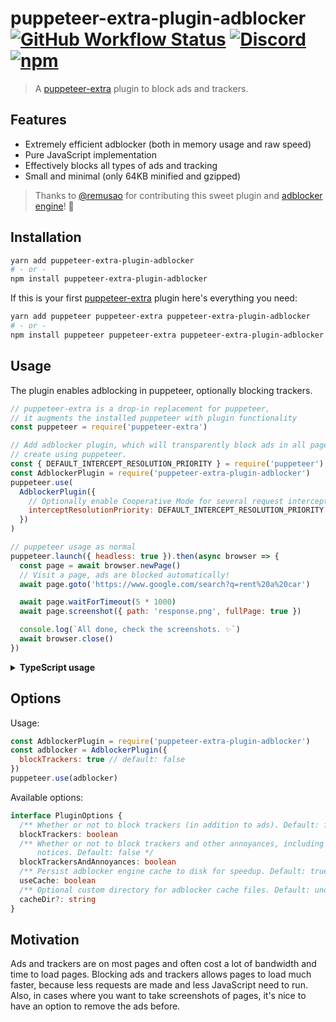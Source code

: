 # puppeteer-extra-plugin-adblocker [![GitHub Workflow Status](https://img.shields.io/github/workflow/status/berstend/puppeteer-extra/Test/master)](https://github.com/berstend/puppeteer-extra/actions) [![Discord](https://img.shields.io/discord/737009125862408274)](https://extra.community) [![npm](https://img.shields.io/npm/v/puppeteer-extra-plugin-adblocker.svg)](https://www.npmjs.com/package/puppeteer-extra-plugin-adblocker)

> A [puppeteer-extra](https://github.com/berstend/puppeteer-extra) plugin to block ads and trackers.

## Features

- Extremely efficient adblocker (both in memory usage and raw speed)
- Pure JavaScript implementation
- Effectively blocks all types of ads and tracking
- Small and minimal (only 64KB minified and gzipped)

> Thanks to [@remusao](https://github.com/remusao) for contributing this sweet plugin and [adblocker engine](https://github.com/cliqz-oss/adblocker)! 👏

## Installation

```bash
yarn add puppeteer-extra-plugin-adblocker
# - or -
npm install puppeteer-extra-plugin-adblocker
```

If this is your first [puppeteer-extra](https://github.com/berstend/puppeteer-extra) plugin here's everything you need:

```bash
yarn add puppeteer puppeteer-extra puppeteer-extra-plugin-adblocker
# - or -
npm install puppeteer puppeteer-extra puppeteer-extra-plugin-adblocker
```

## Usage

The plugin enables adblocking in puppeteer, optionally blocking trackers.

```javascript
// puppeteer-extra is a drop-in replacement for puppeteer,
// it augments the installed puppeteer with plugin functionality
const puppeteer = require('puppeteer-extra')

// Add adblocker plugin, which will transparently block ads in all pages you
// create using puppeteer.
const { DEFAULT_INTERCEPT_RESOLUTION_PRIORITY } = require('puppeteer')
const AdblockerPlugin = require('puppeteer-extra-plugin-adblocker')
puppeteer.use(
  AdblockerPlugin({
    // Optionally enable Cooperative Mode for several request interceptors
    interceptResolutionPriority: DEFAULT_INTERCEPT_RESOLUTION_PRIORITY
  })
)

// puppeteer usage as normal
puppeteer.launch({ headless: true }).then(async browser => {
  const page = await browser.newPage()
  // Visit a page, ads are blocked automatically!
  await page.goto('https://www.google.com/search?q=rent%20a%20car')

  await page.waitForTimeout(5 * 1000)
  await page.screenshot({ path: 'response.png', fullPage: true })

  console.log(`All done, check the screenshots. ✨`)
  await browser.close()
})
```

<details>
 <summary><strong>TypeScript usage</strong></summary><br/>

```ts
import puppeteer from 'puppeteer-extra'
import Adblocker from 'puppeteer-extra-plugin-adblocker'

puppeteer.use(Adblocker({ blockTrackers: true }))

puppeteer
  .launch({ headless: false, defaultViewport: null })
  .then(async browser => {
    const page = await browser.newPage()
    await page.goto('https://www.vanityfair.com')
    await page.waitForTimeout(60 * 1000)
    await browser.close()
  })
```

</details>

## Options

Usage:

```js
const AdblockerPlugin = require('puppeteer-extra-plugin-adblocker')
const adblocker = AdblockerPlugin({
  blockTrackers: true // default: false
})
puppeteer.use(adblocker)
```

Available options:

```ts
interface PluginOptions {
  /** Whether or not to block trackers (in addition to ads). Default: false */
  blockTrackers: boolean
  /** Whether or not to block trackers and other annoyances, including cookie
      notices. Default: false */
  blockTrackersAndAnnoyances: boolean
  /** Persist adblocker engine cache to disk for speedup. Default: true */
  useCache: boolean
  /** Optional custom directory for adblocker cache files. Default: undefined */
  cacheDir?: string
}
```

## Motivation

Ads and trackers are on most pages and often cost a lot of bandwidth and time
to load pages. Blocking ads and trackers allows pages to load much faster,
because less requests are made and less JavaScript need to run. Also, in cases
where you want to take screenshots of pages, it's nice to have an option to
remove the ads before.
